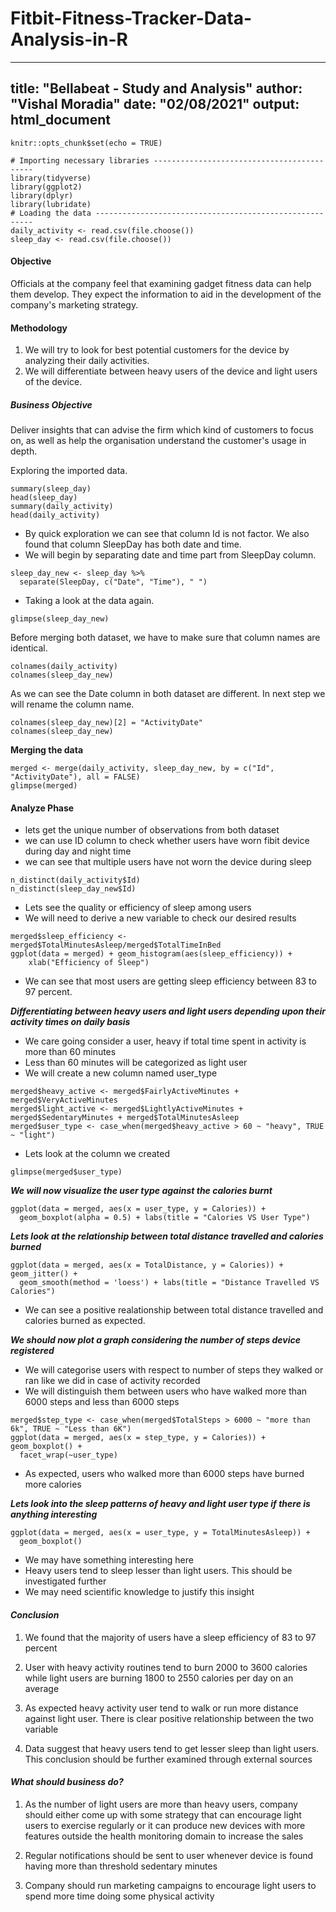 # Fitbit-Fitness-Tracker-Data-Analysis-in-R

---
title: "Bellabeat - Study and Analysis"
author: "Vishal Moradia"
date: "02/08/2021"
output: html_document
---

```{r setup, include=FALSE}
knitr::opts_chunk$set(echo = TRUE)
```

```{r}
# Importing necessary libraries -------------------------------------------
library(tidyverse)
library(ggplot2)
library(dplyr)
library(lubridate)
# Loading the data --------------------------------------------------------
daily_activity <- read.csv(file.choose())
sleep_day <- read.csv(file.choose())
```

#### **Objective**
Officials at the company feel that examining gadget fitness data can help them develop. They expect the information to aid in the development of the company's marketing strategy. 

#### **Methodology** 
1. We will try to look for best potential customers for the device by analyzing their daily activities.
2. We will differentiate between heavy users of the device and light users of the device. 

##### **Business Objective** 
Deliver insights that can advise the firm which kind of customers to focus on, as well as help the organisation understand the customer's usage in depth.

Exploring the imported data.

```{r}
summary(sleep_day)
head(sleep_day)
summary(daily_activity)
head(daily_activity)
```

- By quick exploration we can see that column Id is not factor. We also found that column    SleepDay has both date and time. 
- We will begin by separating date and time part from SleepDay column.

```{r}
sleep_day_new <- sleep_day %>%
  separate(SleepDay, c("Date", "Time"), " ")
```

- Taking a look at the data again.

```{r}
glimpse(sleep_day_new)
```

Before merging both dataset, we have to make sure that column names are identical. 

```{r}
colnames(daily_activity)
colnames(sleep_day_new)
```

As we can see the Date column in both dataset are different. In next step we will rename the column name.

```{r}
colnames(sleep_day_new)[2] = "ActivityDate"
colnames(sleep_day_new)
```

**Merging the data**

```{r}
merged <- merge(daily_activity, sleep_day_new, by = c("Id", "ActivityDate"), all = FALSE)
glimpse(merged)
```


#### Analyze Phase

- lets get the unique number of observations from both dataset
- we can use ID column to check whether users have worn fibit device during day and night time
- we can see that multiple users have not worn the device during sleep

```{r}
n_distinct(daily_activity$Id)
n_distinct(sleep_day_new$Id)
```

- Lets see the quality or efficiency of sleep among users
- We will need to derive a new variable to check our desired results

```{r}
merged$sleep_efficiency <- merged$TotalMinutesAsleep/merged$TotalTimeInBed
ggplot(data = merged) + geom_histogram(aes(sleep_efficiency)) +
    xlab("Efficiency of Sleep")
```

- We can see that most users are getting sleep efficiency between 83 to 97 percent. 

***Differentiating between heavy users and light users depending upon their activity times on daily basis***

- We care going consider a user, heavy if total time spent in activity is more than 60 minutes
- Less than 60 minutes will be categorized as light user
- We will create a new column named user_type

```{r}
merged$heavy_active <- merged$FairlyActiveMinutes + merged$VeryActiveMinutes
merged$light_active <- merged$LightlyActiveMinutes + merged$SedentaryMinutes + merged$TotalMinutesAsleep
merged$user_type <- case_when(merged$heavy_active > 60 ~ "heavy", TRUE ~ "light")
```


- Lets look at the column we created

```{r}
glimpse(merged$user_type)
```
***We will now visualize the user type against the calories burnt***

```{r}
ggplot(data = merged, aes(x = user_type, y = Calories)) +
  geom_boxplot(alpha = 0.5) + labs(title = "Calories VS User Type")
```

***Lets look at the relationship between total distance travelled and calories burned***

```{r}
ggplot(data = merged, aes(x = TotalDistance, y = Calories)) + geom_jitter() +
  geom_smooth(method = 'loess') + labs(title = "Distance Travelled VS Calories")
```
- We can see a positive realationship between total distance travelled and calories burned as expected.


***We should now plot a graph considering the number of steps device registered***

- We will categorise users with respect to number of steps they walked or ran like we did in case of activity recorded
- We will distinguish them between users who have walked more than 6000 steps and less than 6000 steps

```{r}
merged$step_type <- case_when(merged$TotalSteps > 6000 ~ "more than 6k", TRUE ~ "Less than 6K")
ggplot(data = merged, aes(x = step_type, y = Calories)) + geom_boxplot() +
  facet_wrap(~user_type)
```

- As expected, users who walked more than 6000 steps have burned more calories

***Lets look into the sleep patterns of heavy and light user type if there is anything interesting***

```{r}
ggplot(data = merged, aes(x = user_type, y = TotalMinutesAsleep)) +
  geom_boxplot()
```

- We may have something interesting here
- Heavy users tend to sleep lesser than light users. This should be investigated further
- We may need scientific knowledge to justify this insight 


#### ***Conclusion***

1. We found that the majority of users have a sleep efficiency of 83 to 97 percent 

2. User with heavy activity routines tend to burn 2000 to 3600 calories while light users are burning 1800 to 2550 calories per day on an average

3. As expected heavy activity user tend to walk or run more distance against light user. There is clear positive relationship between the two variable

4. Data suggest that heavy users tend to get lesser sleep than light users. This conclusion should be further examined through external sources 

#### ***What should business do?***

1. As the number of light users are more than heavy users, company should either come up with some strategy that can encourage light users to exercise regularly or it can produce new devices with more features outside the health monitoring domain to increase the sales

2. Regular notifications should be sent to user whenever device is found having more than threshold sedentary minutes

3. Company should run marketing campaigns to encourage light users to spend more time doing some physical activity
